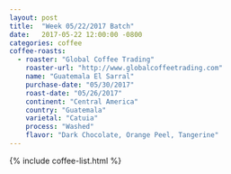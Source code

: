 ```yaml
---
layout: post
title:  "Week 05/22/2017 Batch"
date:   2017-05-22 12:00:00 -0800
categories: coffee
coffee-roasts:
  - roaster: "Global Coffee Trading"
    roaster-url: "http://www.globalcoffeetrading.com"
    name: "Guatemala El Sarral"
    purchase-date: "05/30/2017"
    roast-date: "05/26/2017"
    continent: "Central America"
    country: "Guatemala"
    varietal: "Catuia"
    process: "Washed"
    flavor: "Dark Chocolate, Orange Peel, Tangerine"
---
```


{% include coffee-list.html %}
